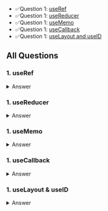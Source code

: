 - ✅Question 1: [useRef](#1-useref)
- ✅Question 1: [useReducer](#1-useReducer)
- ✅Question 1: [useMemo](#1-useMemo)
- ✅Question 1: [useCallback](#1-useCallback)
- ✅Question 1: [useLayout and useID](#1-useLayout-&-useID)

## All Questions

### 1. useRef

<details>
<summary>Answer</summary>

</details>

### 1. useReducer

<details>
<summary>Answer</summary>

</details>

### 1. useMemo

<details>
<summary>Answer</summary>

</details>

### 1. useCallback

<details>
<summary>Answer</summary>

</details>

### 1. useLayout & useID

<details>
<summary>Answer</summary>

</details>
